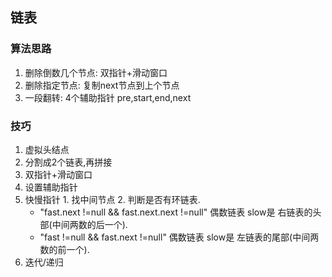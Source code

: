 ## 链表

### 算法思路
1. 删除倒数几个节点: 双指针+滑动窗口
2. 删除指定节点: 复制next节点到上个节点
3. 一段翻转: 4个辅助指针 pre,start,end,next

### 技巧
1. 虚拟头结点
2. 分割成2个链表,再拼接
3. 双指针+滑动窗口
4. 设置辅助指针
5. 快慢指针 1. 找中间节点 2. 判断是否有环链表.
    * "fast.next !=null && fast.next.next !=null"  偶数链表 slow是 右链表的头部(中间两数的后一个).
    * "fast !=null && fast.next !=null" 偶数链表 slow是 左链表的尾部(中间两数的前一个).
6. 迭代/递归